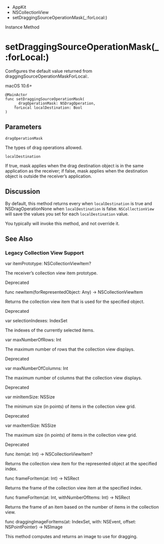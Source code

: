 

- AppKit
- NSCollectionView
-  setDraggingSourceOperationMask(\_:forLocal:) 

Instance Method

# setDraggingSourceOperationMask(\_:forLocal:)

Configures the default value returned from draggingSourceOperationMaskForLocal:.

macOS 10.6+

``` source
@MainActor
func setDraggingSourceOperationMask(
    _ dragOperationMask: NSDragOperation,
    forLocal localDestination: Bool
)
```

## Parameters 

`dragOperationMask`  

The types of drag operations allowed.

`localDestination`  

If true, mask applies when the drag destination object is in the same application as the receiver; if false, mask applies when the destination object is outside the receiver’s application.

## Discussion

By default, this method returns every when `localDestination` is true and NSDragOperationNone when `localDestination` is false. `NSCollectionView` will save the values you set for each `localDestination` value.

You typically will invoke this method, and not override it.

## See Also

### Legacy Collection View Support

var itemPrototype: NSCollectionViewItem?

The receiver’s collection view item prototype.

Deprecated

func newItem(forRepresentedObject: Any) -> NSCollectionViewItem

Returns the collection view item that is used for the specified object.

Deprecated

var selectionIndexes: IndexSet

The indexes of the currently selected items.

var maxNumberOfRows: Int

The maximum number of rows that the collection view displays.

Deprecated

var maxNumberOfColumns: Int

The maximum number of columns that the collection view displays.

Deprecated

var minItemSize: NSSize

The minimum size (in points) of items in the collection view grid.

Deprecated

var maxItemSize: NSSize

The maximum size (in points) of items in the collection view grid.

Deprecated

func item(at: Int) -> NSCollectionViewItem?

Returns the collection view item for the represented object at the specified index.

func frameForItem(at: Int) -> NSRect

Returns the frame of the collection view item at the specified index.

func frameForItem(at: Int, withNumberOfItems: Int) -> NSRect

Returns the frame of an item based on the number of items in the collection view.

func draggingImageForItems(at: IndexSet, with: NSEvent, offset: NSPointPointer) -> NSImage

This method computes and returns an image to use for dragging.

